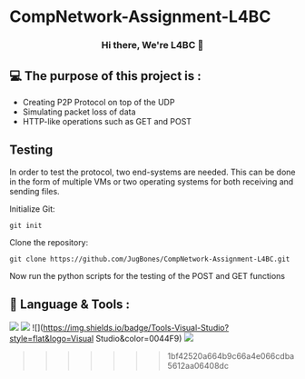 
# CompNetwork-Assignment-L4BC

<h3 align="center">
Hi there, We're L4BC</a> 👋
</h3>

## 💻 The purpose of this project is :

- Creating P2P Protocol on top of the UDP 
- Simulating packet loss of data
- HTTP-like operations such as GET and POST


## Testing
In order to test the protocol, two end-systems are needed. This can be done in the form of multiple VMs or two operating systems for both receiving and sending files.

Initialize Git:
```console
git init
```
Clone the repository:
```console
git clone https://github.com/JugBones/CompNetwork-Assignment-L4BC.git
```
Now run the python scripts for the testing of the POST and GET functions


## 💼 Language & Tools :
![](https://img.shields.io/badge/Tools-Git-informational?style=flat&logo=Git&color=F05032)
![](https://img.shields.io/badge/Tools-GitHub-informational?style=flat&logo=GitHub&color=181717)
![](https://img.shields.io/badge/Tools-Visual-Studio?style=flat&logo=Visual Studio&color=0044F9)
![](https://img.shields.io/badge/Tools-WindowsTerminal?style=flat&logo=Terminal&color=FFFFFF)
>>>>>>> 1bf42520a664b9c66a4e066cdba5612aa06408dc
